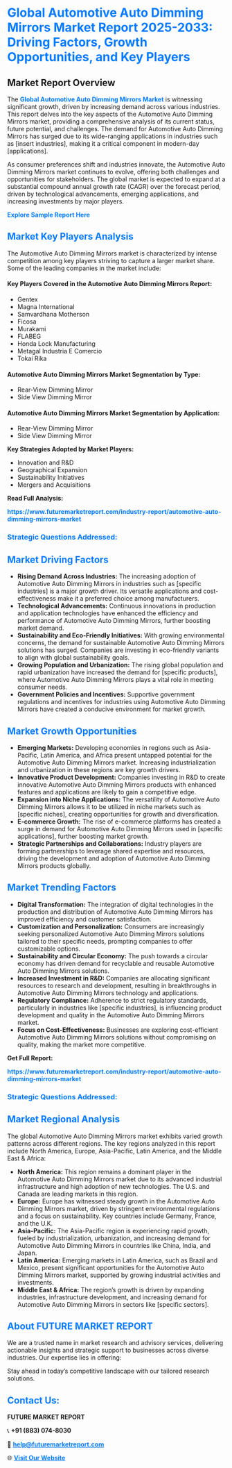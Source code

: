 <h1 style="color: #007BFF;">Global Automotive Auto Dimming Mirrors Market Report 2025-2033: Driving Factors, Growth Opportunities, and Key Players</h1>

<section id="overview">
<h2>Market Report Overview</h2>
<p>The <a href="https://www.futuremarketreport.com/industry-report/automotive-auto-dimming-mirrors-market" style="color: #007BFF; text-decoration: none;"><strong>Global Automotive Auto Dimming Mirrors Market</strong></a> is witnessing significant growth, driven by increasing demand across various industries. This report delves into the key aspects of the Automotive Auto Dimming Mirrors market, providing a comprehensive analysis of its current status, future potential, and challenges. The demand for Automotive Auto Dimming Mirrors has surged due to its wide-ranging applications in industries such as [insert industries], making it a critical component in modern-day [applications].</p>
<p>As consumer preferences shift and industries innovate, the Automotive Auto Dimming Mirrors market continues to evolve, offering both challenges and opportunities for stakeholders. The global market is expected to expand at a substantial compound annual growth rate (CAGR) over the forecast period, driven by technological advancements, emerging applications, and increasing investments by major players.</p>
</section>

<section id="overview">
<p><a href="https://www.futuremarketreport.com/request-sample/reportId=91566" style="color: #007BFF; text-decoration: none;"><strong>Explore Sample Report Here</strong></a></p>
</section>

<section id="key-players">
<h2 style="color: #007BFF;">Market Key Players Analysis</h2>
<p>The Automotive Auto Dimming Mirrors market is characterized by intense competition among key players striving to capture a larger market share. Some of the leading companies in the market include:</p>
<h4>Key Players Covered in the Automotive Auto Dimming Mirrors Report:</h4>
<ul><li>Gentex</li><li>Magna International</li><li>Samvardhana Motherson</li><li>Ficosa</li><li>Murakami</li><li>FLABEG</li><li>Honda Lock Manufacturing</li><li>Metagal Industria E Comercio</li><li>Tokai Rika</li></ul>
<h4>Automotive Auto Dimming Mirrors Market Segmentation by Type:</h4>
<ul><li>Rear-View Dimming Mirror</li><li>Side View Dimming Mirror</li></ul>

<h4>Automotive Auto Dimming Mirrors Market Segmentation by Application:</h4>
<ul><li>Rear-View Dimming Mirror</li><li>Side View Dimming Mirror</li></ul>
<p><strong>Key Strategies Adopted by Market Players:</strong></p>
<ul>
<li>Innovation and R&D</li>
<li>Geographical Expansion</li>
<li>Sustainability Initiatives</li>
<li>Mergers and Acquisitions</li>
</ul>
</section>

<section>
<p><strong>Read Full Analysis: </strong></p><a href="https://www.futuremarketreport.com/industry-report/automotive-auto-dimming-mirrors-market" style="color: #007BFF; text-decoration: none;"><strong>https://www.futuremarketreport.com/industry-report/automotive-auto-dimming-mirrors-market</strong></a>
<h3 style="color: #007BFF;">Strategic Questions Addressed:</h3>
</section>

<section id="driving-factors">
<h2 style="color: #007BFF;">Market Driving Factors</h2>
<ul>
<li><strong>Rising Demand Across Industries:</strong> The increasing adoption of Automotive Auto Dimming Mirrors in industries such as [specific industries] is a major growth driver. Its versatile applications and cost-effectiveness make it a preferred choice among manufacturers.</li>
<li><strong>Technological Advancements:</strong> Continuous innovations in production and application technologies have enhanced the efficiency and performance of Automotive Auto Dimming Mirrors, further boosting market demand.</li>
<li><strong>Sustainability and Eco-Friendly Initiatives:</strong> With growing environmental concerns, the demand for sustainable Automotive Auto Dimming Mirrors solutions has surged. Companies are investing in eco-friendly variants to align with global sustainability goals.</li>
<li><strong>Growing Population and Urbanization:</strong> The rising global population and rapid urbanization have increased the demand for [specific products], where Automotive Auto Dimming Mirrors plays a vital role in meeting consumer needs.</li>
<li><strong>Government Policies and Incentives:</strong> Supportive government regulations and incentives for industries using Automotive Auto Dimming Mirrors have created a conducive environment for market growth.</li>
</ul>
</section>

<section id="growth-opportunities">
<h2 style="color: #007BFF;">Market Growth Opportunities</h2>
<ul>
<li><strong>Emerging Markets:</strong> Developing economies in regions such as Asia-Pacific, Latin America, and Africa present untapped potential for the Automotive Auto Dimming Mirrors market. Increasing industrialization and urbanization in these regions are key growth drivers.</li>
<li><strong>Innovative Product Development:</strong> Companies investing in R&D to create innovative Automotive Auto Dimming Mirrors products with enhanced features and applications are likely to gain a competitive edge.</li>
<li><strong>Expansion into Niche Applications:</strong> The versatility of Automotive Auto Dimming Mirrors allows it to be utilized in niche markets such as [specific niches], creating opportunities for growth and diversification.</li>
<li><strong>E-commerce Growth:</strong> The rise of e-commerce platforms has created a surge in demand for Automotive Auto Dimming Mirrors used in [specific applications], further boosting market growth.</li>
<li><strong>Strategic Partnerships and Collaborations:</strong> Industry players are forming partnerships to leverage shared expertise and resources, driving the development and adoption of Automotive Auto Dimming Mirrors products globally.</li>
</ul>
</section>

<section id="trending-factors">
<h2 style="color: #007BFF;">Market Trending Factors</h2>
<ul>
<li><strong>Digital Transformation:</strong> The integration of digital technologies in the production and distribution of Automotive Auto Dimming Mirrors has improved efficiency and customer satisfaction.</li>
<li><strong>Customization and Personalization:</strong> Consumers are increasingly seeking personalized Automotive Auto Dimming Mirrors solutions tailored to their specific needs, prompting companies to offer customizable options.</li>
<li><strong>Sustainability and Circular Economy:</strong> The push towards a circular economy has driven demand for recyclable and reusable Automotive Auto Dimming Mirrors solutions.</li>
<li><strong>Increased Investment in R&D:</strong> Companies are allocating significant resources to research and development, resulting in breakthroughs in Automotive Auto Dimming Mirrors technology and applications.</li>
<li><strong>Regulatory Compliance:</strong> Adherence to strict regulatory standards, particularly in industries like [specific industries], is influencing product development and quality in the Automotive Auto Dimming Mirrors market.</li>
<li><strong>Focus on Cost-Effectiveness:</strong> Businesses are exploring cost-efficient Automotive Auto Dimming Mirrors solutions without compromising on quality, making the market more competitive.</li>
</ul>
</section>

<section>
<p><strong>Get Full Report: </strong></p><a href="https://www.futuremarketreport.com/industry-report/automotive-auto-dimming-mirrors-market" style="color: #007BFF; text-decoration: none;"><strong>https://www.futuremarketreport.com/industry-report/automotive-auto-dimming-mirrors-market</strong></a>
<h3 style="color: #007BFF;">Strategic Questions Addressed:</h3>
</section>


<section id="regional-analysis">
<h2 style="color: #007BFF;">Market Regional Analysis</h2>
<p>The global Automotive Auto Dimming Mirrors market exhibits varied growth patterns across different regions. The key regions analyzed in this report include North America, Europe, Asia-Pacific, Latin America, and the Middle East & Africa:</p>
<ul>
<li><strong>North America:</strong> This region remains a dominant player in the Automotive Auto Dimming Mirrors market due to its advanced industrial infrastructure and high adoption of new technologies. The U.S. and Canada are leading markets in this region.</li>
<li><strong>Europe:</strong> Europe has witnessed steady growth in the Automotive Auto Dimming Mirrors market, driven by stringent environmental regulations and a focus on sustainability. Key countries include Germany, France, and the U.K.</li>
<li><strong>Asia-Pacific:</strong> The Asia-Pacific region is experiencing rapid growth, fueled by industrialization, urbanization, and increasing demand for Automotive Auto Dimming Mirrors in countries like China, India, and Japan.</li>
<li><strong>Latin America:</strong> Emerging markets in Latin America, such as Brazil and Mexico, present significant opportunities for the Automotive Auto Dimming Mirrors market, supported by growing industrial activities and investments.</li>
<li><strong>Middle East & Africa:</strong> The region’s growth is driven by expanding industries, infrastructure development, and increasing demand for Automotive Auto Dimming Mirrors in sectors like [specific sectors].</li>
</ul>
</section>

<footer>
<h2 style="color: #007BFF;">About FUTURE MARKET REPORT</h2>
<p>We are a trusted name in market research and advisory services, delivering actionable insights and strategic support to businesses across diverse industries. Our expertise lies in offering:</p>

<p>Stay ahead in today’s competitive landscape with our tailored research solutions.</p>

<h2 style="color: #007BFF;">Contact Us:</h2>
<p><strong>FUTURE MARKET REPORT</strong></p>
<p>📞 <strong>+91 (883) 074-8030</strong></p>
<p>📧 <strong><a href="mailto:help@futuremarketreport.com" style="color: #007BFF;">help@futuremarketreport.com</a></strong></p>
<p>🌐 <strong><a href="https://www.futuremarketreport.com/" style="color: #007BFF;">Visit Our Website</a></strong></p>
</footer>